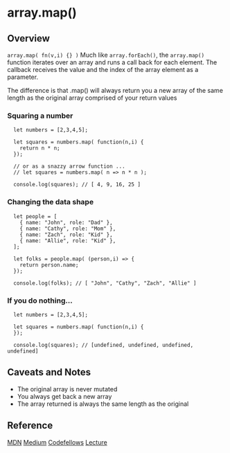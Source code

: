 # array.map()
## Overview
`array.map( fn(v,i) {} )` Much like `array.forEach()`, the `array.map()` function iterates over an array and runs a call back for each element. The callback receives the value and the index of the array element as a parameter.

The difference is that .map() will always return you a new array of the same length as the original array comprised of your return values

### Squaring a number
```
  let numbers = [2,3,4,5];
  
  let squares = numbers.map( function(n,i) {
    return n * n;
  });
  
  // or as a snazzy arrow function ...
  // let squares = numbers.map( n => n * n );
  
  console.log(squares); // [ 4, 9, 16, 25 ]
```

### Changing the data shape
```
  let people = [
    { name: "John", role: "Dad" },
    { name: "Cathy", role: "Mom" },
    { name: "Zach", role: "Kid" },
    { name: "Allie", role: "Kid" },
  ];
  
  let folks = people.map( (person,i) => {
    return person.name;
  });
  
  console.log(folks); // [ "John", "Cathy", "Zach", "Allie" ]
  ```

### If you do nothing…
```
  let numbers = [2,3,4,5];
  
  let squares = numbers.map( function(n,i) {
  });
  
  console.log(squares); // [undefined, undefined, undefined, undefined]
 ``` 
## Caveats and Notes
- The original array is never mutated
- You always get back a new array
- The array returned is always the same length as the original

## Reference
[MDN](https://developer.mozilla.org/en-US/docs/Web/JavaScript/Reference/Global_Objects/Array/map)
[Medium](https://jefflongbeard.medium.com/understanding-foreach-map-filter-and-find-in-javascript-f91da93b9f2c)
[Codefellows](https://codefellows.github.io/code-301-guide/curriculum/class-02/challenges/)
[Lecture](https://youtu.be/erLq0zb01y4?si=79Uc4EmQQZuWNc7T)